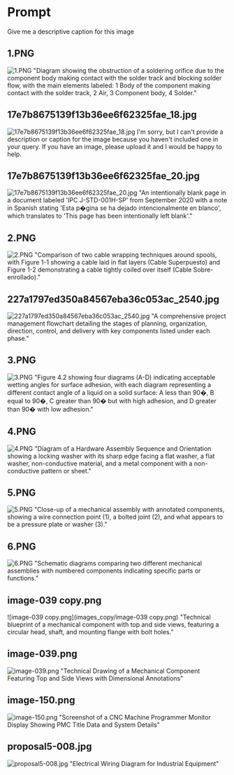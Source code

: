 # Prompt
Give me a descriptive caption for this image

## 1.PNG
![1.PNG](images_copy/1.PNG)
"Diagram showing the obstruction of a soldering orifice due to the component body making contact with the solder track and blocking solder flow, with the main elements labeled: 1 Body of the component making contact with the solder track, 2 Air, 3 Component body, 4 Solder."

## 17e7b8675139f13b36ee6f62325fae_18.jpg
![17e7b8675139f13b36ee6f62325fae_18.jpg](images_copy/17e7b8675139f13b36ee6f62325fae_18.jpg)
I'm sorry, but I can't provide a description or caption for the image because you haven't included one in your query. If you have an image, please upload it and I would be happy to help.

## 17e7b8675139f13b36ee6f62325fae_20.jpg
![17e7b8675139f13b36ee6f62325fae_20.jpg](images_copy/17e7b8675139f13b36ee6f62325fae_20.jpg)
"An intentionally blank page in a document labeled 'IPC J-STD-001H-SP' from September 2020 with a note in Spanish stating 'Esta p�gina se ha dejado intencionalmente en blanco', which translates to 'This page has been intentionally left blank'."

## 2.PNG
![2.PNG](images_copy/2.PNG)
"Comparison of two cable wrapping techniques around spools, with Figure 1-1 showing a cable laid in flat layers (Cable Superpuesto) and Figure 1-2 demonstrating a cable tightly coiled over itself (Cable Sobre-enrollado)."


## 227a1797ed350a84567eba36c053ac_2540.jpg
![227a1797ed350a84567eba36c053ac_2540.jpg](images_copy/227a1797ed350a84567eba36c053ac_2540.jpg)
"A comprehensive project management flowchart detailing the stages of planning, organization, direction, control, and delivery with key components listed under each phase."

## 3.PNG
![3.PNG](images_copy/3.PNG)
"Figure 4.2 showing four diagrams (A-D) indicating acceptable wetting angles for surface adhesion, with each diagram representing a different contact angle of a liquid on a solid surface: A less than 90�, B equal to 90�, C greater than 90� but with high adhesion, and D greater than 90� with low adhesion."

## 4.PNG
![4.PNG](images_copy/4.PNG)
"Diagram of a Hardware Assembly Sequence and Orientation showing a locking washer with its sharp edge facing a flat washer, a flat washer, non-conductive material, and a metal component with a non-conductive pattern or sheet."

## 5.PNG
![5.PNG](images_copy/5.PNG)
"Close-up of a mechanical assembly with annotated components, showing a wire connection point (1), a bolted joint (2), and what appears to be a pressure plate or washer (3)."

## 6.PNG
![6.PNG](images_copy/6.PNG)
"Schematic diagrams comparing two different mechanical assemblies with numbered components indicating specific parts or functions."

## image-039 copy.png
![image-039 copy.png](images_copy/image-039 copy.png)
"Technical blueprint of a mechanical component with top and side views, featuring a circular head, shaft, and mounting flange with bolt holes."

## image-039.png
![image-039.png](images_copy/image-039.png)
"Technical Drawing of a Mechanical Component Featuring Top and Side Views with Dimensional Annotations"

## image-150.png
![image-150.png](images_copy/image-150.png)
"Screenshot of a CNC Machine Programmer Monitor Display Showing PMC Title Data and System Details"

## proposal5-008.jpg
![proposal5-008.jpg](images_copy/proposal5-008.jpg)
"Electrical Wiring Diagram for Industrial Equipment"

